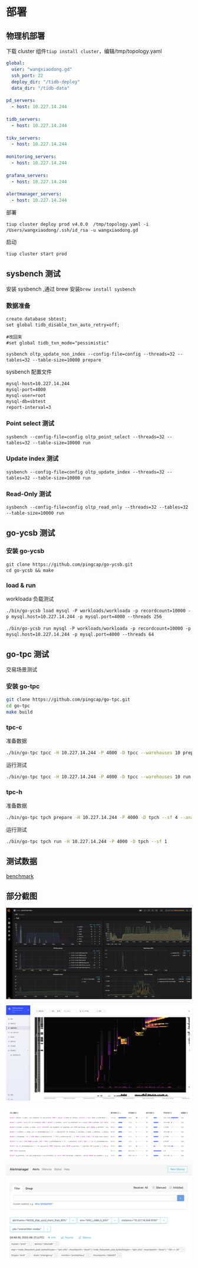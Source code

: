 # 部署

## 物理机部署

下载 cluster 组件`tiup install cluster`，编辑/tmp/topology.yaml

```yaml
global:
  user: "wangxiaodong.gd"
  ssh_port: 22
  deploy_dir: "/tidb-deploy"
  data_dir: "/tidb-data"

pd_servers:
  - host: 10.227.14.244

tidb_servers:
  - host: 10.227.14.244

tikv_servers:
  - host: 10.227.14.244

monitoring_servers:
  - host: 10.227.14.244

grafana_servers:
  - host: 10.227.14.244

alertmanager_servers:
  - host: 10.227.14.244
```

部署

```shell
tiup cluster deploy prod v4.0.0  /tmp/topology.yaml -i /Users/wangxiaodong/.ssh/id_rsa -u wangxiaodong.gd
```

启动

```shell
tiup cluster start prod
```

## sysbench 测试

安装 sysbench ,通过 brew 安装`brew install sysbench`

### 数据准备

```mysql
create database sbtest;
set global tidb_disable_txn_auto_retry=off;

#改回来
#set global tidb_txn_mode="pessimistic"
```

```shell
sysbench oltp_update_non_index --config-file=config --threads=32 --tables=32 --table-size=10000 prepare
```

sysbench 配置文件

```text
mysql-host=10.227.14.244
mysql-port=4000
mysql-user=root
mysql-db=sbtest
report-interval=3
```

### Point select 测试

```shell
sysbench --config-file=config oltp_point_select --threads=32 --tables=32 --table-size=10000 run
```

### Update index 测试

```shell
sysbench --config-file=config oltp_update_index --threads=32 --tables=32 --table-size=10000 run
```

### Read-Only 测试

```shell
sysbench --config-file=config oltp_read_only --threads=32 --tables=32 --table-size=10000 run
```

## go-ycsb 测试

### 安装 go-ycsb

```shell
git clone https://github.com/pingcap/go-ycsb.git
cd go-ycsb && make
```

### load & run

workloada 负载测试

```shell
./bin/go-ycsb load mysql -P workloads/workloada -p recordcount=10000 -p mysql.host=10.227.14.244 -p mysql.port=4000 --threads 256

./bin/go-ycsb run mysql -P workloads/workloada -p recordcount=10000 -p mysql.host=10.227.14.244 -p mysql.port=4000 --threads 64

```

## go-tpc 测试

交易场景测试

### 安装 go-tpc

```bash
git clone https://github.com/pingcap/go-tpc.git
cd go-tpc
make build
```

### tpc-c

准备数据

```bash
./bin/go-tpc tpcc -H 10.227.14.244 -P 4000 -D tpcc --warehouses 10 prepare
```

运行测试

```bash
./bin/go-tpc tpcc -H 10.227.14.244 -P 4000 -D tpcc --warehouses 10 run --time 1m --threads 8
```

### tpc-h

准备数据

```bash
./bin/go-tpc tpch prepare -H 10.227.14.244 -P 4000 -D tpch --sf 4 --analyze
```

运行测试

```bash
./bin/go-tpc tpch run -H 10.227.14.244 -P 4000 -D tpch --sf 1
```

## 测试数据

[benchmark](benchmark.md)

## 部分截图

![打点监控](grafana.png)

![面板](dashboard.png)

![慢日志](slow.png)

![报警](alert.png)
